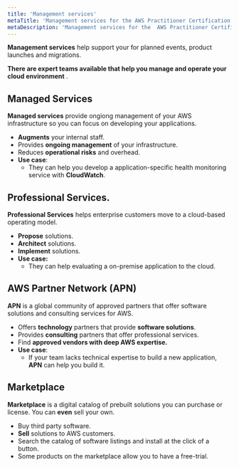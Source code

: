 ```yaml
---
title: 'Management services'
metaTitle: 'Management services for the AWS Practitioner Certification docs.'
metaDescription: 'Management services for the  AWS Practitioner Certification docs.'
---
```


**Management services** help support your for planned events, product launches and migrations.

**There are expert teams available that help you manage and operate your cloud environment** .

## Managed Services

**Managed services** provide ongiong management of your AWS infrastructure so you can focus on developing your applications.

- **Augments** your internal staff.
- Provides **ongoing management** of your infrastructure.
- Reduces **operational risks** and overhead.
- **Use case**:
  - They can help you develop a application-specific health monitoring service with **CloudWatch**.

## Professional Services.

**Professional Services** helps enterprise customers move to a cloud-based operating model.

- **Propose** solutions.
- **Architect** solutions.
- **Implement** solutions.
- **Use case:**
  - They can help evaluating a on-premise application to the cloud.

## AWS Partner Network (APN)

**APN** is a global community of approved partners that offer software solutions and consulting services for AWS.

- Offers **technology** partners that provide **software solutions**.
- Provides **consulting** partners that offer professional services.
- Find **approved vendors with deep AWS expertise.**
- **Use case**:
  - If your team lacks technical expertise to build a new application, **APN** can help you build it.

## Marketplace

**Marketplace** is a digital catalog of prebuilt solutions you can purchase or license. You can **even** sell your own.

- Buy third party software.
- **Sell** solutions to AWS customers.
- Search the catalog of software listings and install at the click of a button.
- Some products on the marketplace allow you to have a free-trial.
